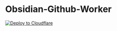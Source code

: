 # Obsidian-Github-Worker
[![Deploy to Cloudflare](https://deploy.workers.cloudflare.com/button)](https://deploy.workers.cloudflare.com/?url=https://github.com/MdSadiqMd/Pimg-Obsidian-Worker)

